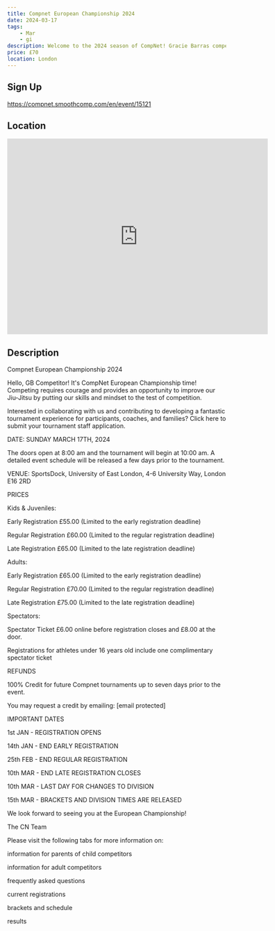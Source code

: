 ```yaml
---
title: Compnet European Championship 2024
date: 2024-03-17
tags:
    - Mar
    - gi 
description: Welcome to the 2024 season of CompNet! Gracie Barras competitors from around the globe will showcase their Jiu-Jitsu expertise and live unforgettable moments in over a hundred tournaments this season
price: £70
location: London
---
```

## Sign Up
https://compnet.smoothcomp.com/en/event/15121

## Location
<iframe src="https://www.google.com/maps/embed?pb=!1m18!1m12!1m3!1d12345.6789!2d0.0650647!3d51.5076234!2m3!1f0!2f0!3f0!3m2!1i1024!2i768!4f13.1!3m3!1m2!1s0x0%3A0x0!2z51.5076234!5e0!3m2!1sen!2sus!4v1234567890" width="600" height="450" style="border:0;" allowfullscreen="" loading="lazy"></iframe>

## Description
Compnet European Championship 2024


Hello, GB Competitor! It's CompNet European Championship time! Competing requires courage and provides an opportunity to improve our Jiu-Jitsu by putting our skills and mindset to the test of competition.


Interested in collaborating with us and contributing to developing a fantastic tournament experience for participants, coaches, and families? Click here to submit your tournament staff application.


DATE: SUNDAY MARCH 17TH, 2024


The doors open at 8:00 am and the tournament will begin at 10:00 am. A detailed event schedule will be released a few days prior to the tournament.


VENUE: SportsDock, University of East London, 4-6 University Way, London E16 2RD


PRICES


Kids & Juveniles:


Early Registration £55.00 (Limited to the early registration deadline)


Regular Registration £60.00 (Limited to the regular registration deadline)


Late Registration £65.00 (Limited to the late registration deadline)


Adults:


Early Registration £65.00 (Limited to the early registration deadline)


Regular Registration £70.00 (Limited to the regular registration deadline)


Late Registration £75.00 (Limited to the late registration deadline)


Spectators:


Spectator Ticket £6.00 online before registration closes and £8.00 at the door. 


Registrations for athletes under 16 years old include one complimentary spectator ticket


REFUNDS



100% Credit for future Compnet tournaments up to seven days prior to the event.



You may request a credit by emailing: [email protected]


IMPORTANT DATES


1st JAN - REGISTRATION OPENS


14th JAN - END EARLY REGISTRATION


25th FEB - END REGULAR REGISTRATION 


10th MAR - END LATE REGISTRATION CLOSES 


10th MAR - LAST DAY FOR CHANGES TO DIVISION


15th MAR - BRACKETS AND DIVISION TIMES ARE RELEASED


We look forward to seeing you at the European Championship!


The CN Team


Please visit the following tabs for more information on:



information for parents of child competitors


information for adult competitors


frequently asked questions


current registrations


brackets and schedule


results